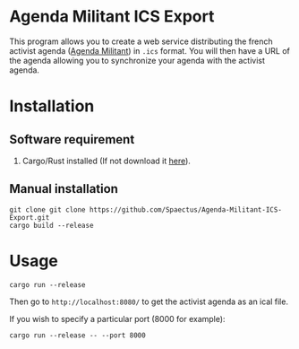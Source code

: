 # Agenda Militant ICS Export

This program allows you to create a web service distributing the french activist agenda ([Agenda Militant](https://www.agendamilitant.org/)) in `.ics` format. You will then have a URL of the agenda allowing you to synchronize your agenda with the activist agenda.

# Installation

## Software requirement

1. Cargo/Rust installed (If not download it [here](https://doc.rust-lang.org/cargo/getting-started/installation.html)).

## Manual installation

```
git clone git clone https://github.com/Spaectus/Agenda-Militant-ICS-Export.git
cargo build --release
```

# Usage

```
cargo run --release
```

Then go to `http://localhost:8080/` to get the activist agenda as an ical file.

If you wish to specify a particular port (8000 for example):
```
cargo run --release -- --port 8000
```